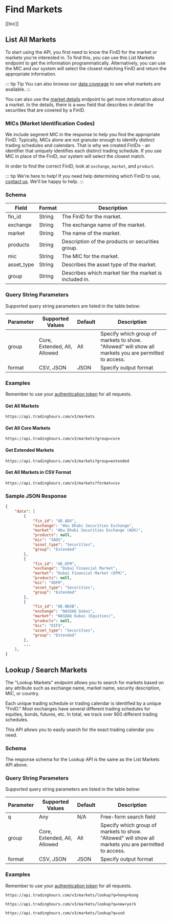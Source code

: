 # Find Markets

[[toc]]

## List All Markets

To start using the API, you first need to know the FinID for the market or markets you're interested in. To find this, you can use this List Markets endpoint to get the information programmatically. Alternatively, you can use the MIC and our system will select the closest matching FinID and return the appropriate information.

::: tip Tip
You can also browse our [data coverage](https://www.tradinghours.com/data/coverage) to see what markets are available.
:::

You can also use the [market details](./market-details.md) endpoint to get more information about a market. In the details, there is a `memo` field that describes in detail the securities that are covered by a FinID.

### MICs (Market Identification Codes)

We include segment MIC in the response to help you find the appropriate FinID. Typically, MICs alone are not granular enough to identify distinct trading schedules and calendars. That is why we created FinIDs - an identifier that uniquely identifies each distinct trading schedule. If you use MIC in place of the FinID, our system will select the closest match.

In order to find the correct FinID, look at `exchange`, `market`, and `product`.

::: tip We're here to help!
If you need help determining which FinID to use, <a href="https://www.tradinghours.com/contact">contact us</a>. We'll be happy to help.
:::

### Schema
| Field | Format | Description |
| ------------- | ------------- | --------- |
| fin_id | String | The FinID for the market. |
| exchange | String | The exchange name of the market. |
| market | String | The name of the market. |
| products | String | Description of the products or securities group. |
| mic | String | The MIC for the market. |
| asset_type | String | Describes the asset type of the market. |
| group | String | Describes which market tier the market is included in. |

### Query String Parameters
Supported query string parameters are listed in the table below:

| Parameter | Supported Values | Default | Description |
| ------------- | ------------- | --------- | --------- |
| group | Core, Extended, All, Allowed | All | Specify which group of markets to show. "Allowed" will show all markets you are permitted to access. |
| format | CSV, JSON | JSON | Specify output format |

### Examples
Remember to use your [authentication token](../authentication.md) for all requests.

#### Get All Markets
```
https://api.tradinghours.com/v3/markets
```

#### Get All Core Markets
```
https://api.tradinghours.com/v3/markets?group=core
```

#### Get Extended Markets
```
https://api.tradinghours.com/v3/markets?group=extended
```

#### Get All Markets in CSV Format
```
https://api.tradinghours.com/v3/markets?format=csv
```

### Sample JSON Response
``` json
{
    "data": [
        {
            "fin_id": "AE.ADX",
            "exchange": "Abu Dhabi Securities Exchange",
            "market": "Abu Dhabi Securities Exchange (ADX)",
            "products": null,
            "mic": "XADS",
            "asset_type": "Securities",
            "group": "Extended"
        },
        {
            "fin_id": "AE.DFM",
            "exchange": "Dubai Financial Market",
            "market": "Dubai Financial Market (DFM)",
            "products": null,
            "mic": "XDFM",
            "asset_type": "Securities",
            "group": "Extended"
        },
        {
            "fin_id": "AE.NDXB",
            "exchange": "NASDAQ Dubai",
            "market": "NASDAQ Dubai (Equities)",
            "products": null,
            "mic": "DIFX",
            "asset_type": "Securities",
            "group": "Extended"
        },
        ...
    ],
}
```
## Lookup / Search Markets

The "Lookup Markets" endpoint allows you to search for markets based on any attribute such as exchange name, market name, security description, MIC, or country.

Each unique trading schedule or trading calendar is identified by a unique "FinID." Most exchanges have several different trading schedules for equities, bonds, futures, etc.
In total, we track over 900 different trading schedules.

This API allows you to easily search for the exact trading calendar you need.

### Schema

The response schema for the Lookup API is the same as the List Markets API above.

### Query String Parameters

Supported query string parameters are listed in the table below:

| Parameter | Supported Values | Default | Description |
| ------------- | ------------- | --------- | --------- |
| q | Any | N/A | Free-form search field |
| group | Core, Extended, All, Allowed | All | Specify which group of markets to show. "Allowed" will show all markets you are permitted to access. |
| format | CSV, JSON | JSON | Specify output format |

### Examples
Remember to use your [authentication token](../authentication.md) for all requests.

```
https://api.tradinghours.com/v3/markets/lookup?q=hong+kong
```

```
https://api.tradinghours.com/v3/markets/lookup?q=new+york
```

```
https://api.tradinghours.com/v3/markets/lookup?q=usd
```
